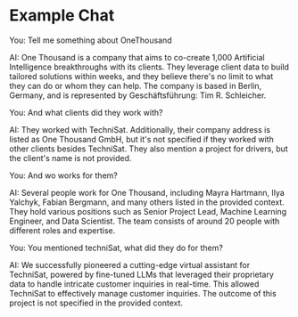 # Example Chat

You: Tell me something about OneThousand

AI: One Thousand is a company that aims to co-create 1,000 Artificial Intelligence breakthroughs with its clients. They leverage client data to build tailored solutions within weeks, and they believe there's no limit to what they can do or whom they can help. The company is based in Berlin, Germany, and is represented by Geschäftsführung: Tim R. Schleicher.

You: And what clients did they work with?

AI: They worked with TechniSat. Additionally, their company address is listed as One Thousand GmbH, but it's not specified if they worked with other clients besides TechniSat. They also mention a project for drivers, but the client's name is not provided.

You: And wo works for them?

AI: Several people work for One Thousand, including Mayra Hartmann, Ilya Yalchyk, Fabian Bergmann, and many others listed in the provided context. They hold various positions such as Senior Project Lead, Machine Learning Engineer, and Data Scientist. The team consists of around 20 people with different roles and expertise.

You: You mentioned techniSat, what did they do for them?

AI: We successfully pioneered a cutting-edge virtual assistant for TechniSat, powered by fine-tuned LLMs that leveraged their proprietary data to handle intricate customer inquiries in real-time. This allowed TechniSat to effectively manage customer inquiries. The outcome of this project is not specified in the provided context.


